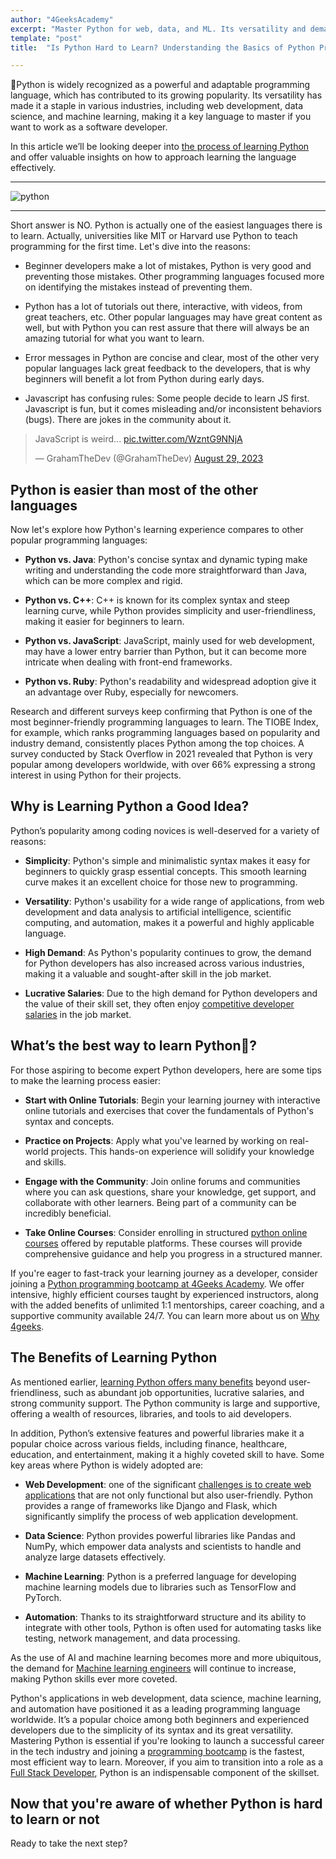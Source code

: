 ```yaml
---
author: "4GeeksAcademy"
excerpt: "Master Python for web, data, and ML. Its versatility and demand promise lucrative careers. Learn effectively. 🐍💡"
template: "post"
title:  "Is Python Hard to Learn? Understanding the Basics of Python Programming"

---
```


🐍Python is widely recognized as a powerful and adaptable programming language, which has contributed to its growing popularity. Its versatility has made it a staple in various industries, including web development, data science, and machine learning, making it a key language to master if you want to work as a software developer.

In this article we’ll be looking deeper into [the process of learning Python]([https://4geeksacademy.com/us/python-bootcamp/how-long-does-it-take-to-learn-python](https://4geeksacademy.com/us/python-bootcamp/how-long-does-it-take-to-learn-python)) and offer valuable insights on how to approach learning the language effectively. 

---

![python](https://images.unsplash.com/photo-1526379095098-d400fd0bf935?auto=format&fit=crop&q=80&w=1632&ixlib=rb-4.0.3&ixid=M3wxMjA3fDB8MHxwaG90by1wYWdlfHx8fGVufDB8fHx8fA%3D%3D)

---

Short answer is NO. Python is actually one of the easiest languages there is to learn. Actually, universities like MIT or Harvard use Python to teach programming for the first time. Let's dive into the reasons:

- Beginner developers make a lot of mistakes, Python is very good and preventing those mistakes. Other programming languages focused more on identifying the mistakes instead of preventing them.

- Python has a lot of tutorials out there, interactive, with videos, from great teachers, etc. Other popular languages may have great content as well, but with Python you can rest assure that there will always be an amazing tutorial for what you want to learn.  

- Error messages in Python are concise and clear, most of the other very popular languages lack great feedback to the developers, that is why beginners will benefit a lot from Python during early days.

- Javascript has confusing rules: Some people decide to learn JS first. Javascript is fun, but it comes misleading and/or inconsistent behaviors (bugs). There are jokes in the community about it.

<blockquote class="twitter-tweet"><p lang="en" dir="ltr">JavaScript is weird... <a href="https://t.co/WzntG9NNjA">pic.twitter.com/WzntG9NNjA</a></p>&mdash; GrahamTheDev (@GrahamTheDev) <a href="https://twitter.com/GrahamTheDev/status/1696451106371502334?ref_src=twsrc%5Etfw">August 29, 2023</a></blockquote> <script async src="https://platform.twitter.com/widgets.js" charset="utf-8"></script>


## Python is easier than most of the other languages

Now let's explore how Python's learning experience compares to other popular programming languages:

- **Python vs. Java**: Python's concise syntax and dynamic typing make writing and understanding the code more straightforward than Java, which can be more complex and rigid.

- **Python vs. C++**: C++ is known for its complex syntax and steep learning curve, while Python provides simplicity and user-friendliness, making it easier for beginners to learn.

- **Python vs. JavaScript**: JavaScript, mainly used for web development, may have a lower entry barrier than Python, but it can become more intricate when dealing with front-end frameworks. 

- **Python vs. Ruby**: Python's readability and widespread adoption give it an advantage over Ruby, especially for newcomers.

Research and different surveys keep confirming that Python is one of the most beginner-friendly programming languages to learn. The TIOBE Index, for example, which ranks programming languages based on popularity and industry demand, consistently places Python among the top choices. A survey conducted by Stack Overflow in 2021 revealed that Python is very popular among developers worldwide, with over 66% expressing a strong interest in using Python for their projects.

## Why is Learning Python a Good Idea?

Python’s popularity among coding novices is well-deserved for a variety of reasons:

- **Simplicity**: Python's simple and minimalistic syntax makes it easy for beginners to quickly grasp essential concepts. This smooth learning curve makes it an excellent choice for those new to programming.

- **Versatility**: Python's usability for a wide range of applications, from web development and data analysis to artificial intelligence, scientific computing, and automation, makes it a powerful and highly applicable language.

- **High Demand**: As Python's popularity continues to grow, the demand for Python developers has also increased across various industries, making it a valuable and sought-after skill in the job market.

-  **Lucrative Salaries**: Due to the high demand for Python developers and the value of their skill set, they often enjoy [competitive developer salaries](https://4geeksacademy.com/us/full-stack-developer/senior-full-stack-developer-salary) in the job market.


## What’s the best way to learn Python🐍?

For those aspiring to become expert Python developers, here are some tips to make the learning process easier:

- **Start with Online Tutorials**: Begin your learning journey with interactive online tutorials and exercises that cover the fundamentals of Python's syntax and concepts.

- **Practice on Projects**: Apply what you've learned by working on real-world projects. This hands-on experience will solidify your knowledge and skills.

- **Engage with the Community**: Join online forums and communities where you can ask questions, share your knowledge, get support, and collaborate with other learners. Being part of a community can be incredibly beneficial.

- **Take Online Courses**: Consider enrolling in structured [python online courses](https://4geeksacademy.com/us/python-bootcamp/python-bootcamp-online) offered by reputable platforms. These courses will provide comprehensive guidance and help you progress in a structured manner.


If you're eager to fast-track your learning journey as a developer, consider joining a [Python programming bootcamp at 4Geeks Academy](https://4geeksacademy.com/us/python-bootcamp/python-programming-bootcamp). We offer intensive, highly efficient courses taught by experienced instructors, along with the added benefits of unlimited 1:1 mentorships, career coaching, and a supportive community available 24/7. You can learn more about us on [Why 4geeks](https://4geeksacademy.com/us/geeks-vs-others).

## The Benefits of Learning Python

As mentioned earlier, [learning Python offers many benefits](https://4geeksacademy.com/us/python-bootcamp/why-we-teach-python-4geeks) beyond user-friendliness, such as abundant job opportunities, lucrative salaries, and strong community support. The Python community is large and supportive, offering a wealth of resources, libraries, and tools to aid developers.

In addition, Python’s extensive features and powerful libraries make it a popular choice across various fields, including finance, healthcare, education, and entertainment, making it a highly coveted skill to have. Some key areas where Python is widely adopted are:

- **Web Development**: one of the significant [challenges is to create web applications](https://4geeksacademy.com/us/trends-and-tech/challenges-web-developer-us) that are not only functional but also user-friendly. Python provides a range of frameworks like Django and Flask, which significantly simplify the process of web application development.

- **Data Science**: Python provides powerful libraries like Pandas and NumPy, which empower data analysts and scientists to handle and analyze large datasets effectively.

- **Machine Learning**: Python is a preferred language for developing machine learning models due to libraries such as TensorFlow and PyTorch.

- **Automation**: Thanks to its straightforward structure and its ability to integrate with other tools, Python is often used for automating tasks like testing, network management, and data processing.

As the use of AI and machine learning becomes more and more ubiquitous, the demand for [Machine learning engineers](https://4geeksacademy.com/us/machine-learning-engineer/machine-learning-engineer) will continue to increase, making Python skills ever more coveted.


Python's applications in web development, data science, machine learning, and automation have positioned it as a leading programming language worldwide. It’s a popular choice among both beginners and experienced developers due to the simplicity of its syntax and its great versatility. Mastering Python is essential if you're looking to launch a successful career in the tech industry and joining a [programming bootcamp](https://4geeksacademy.com/us/coding-bootcamp?lang=en) is the fastest, most efficient way to learn. Moreover, if you aim to transition into a role as a [Full Stack Developer](https://4geeksacademy.com/us/coding-bootcamps/part-time-full-stack-developer), Python is an indispensable component of the skillset.

## Now that you're aware of whether Python is hard to learn or not
Ready to take the next step?

<call-to-action button_text="Enroll now" button_link="https://4geeksacademy.com/us/coding-bootcamps/machine-learning-engineering" background="rgba(0, 151, 205, 0.15)" title="Become a Machine Learning Engineer" text="Join a Machine Learning Engineer bootcamp and become a master jedi with Python"></call-to-action>